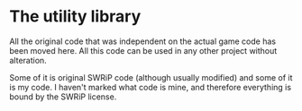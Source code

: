 # The utility library

All the original code that was independent on the actual game
code has been moved here. All this code can be used in any
other project without alteration.

Some of it is original SWRiP code (although usually modified)
and some of it is my code. I haven't marked what code is mine,
and therefore everything is bound by the SWRiP license.


